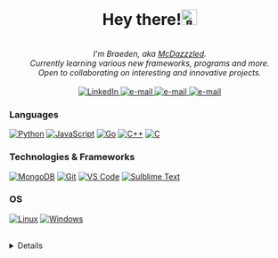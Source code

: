 <h1 align="center">Hey there!<img src="https://github.com/wervlad/wervlad/assets/24524555/766d336d-b87d-44ba-807c-c51de2bc6b4d" width="28px" alt="👋"></h1>

<p align="center">
    <br>
    <i>
        I'm Braeden, aka <a href="https://mcdazzzled.xyz/">McDazzzled</a>.<br>
        Currently learning various new frameworks, programs and more.<br>
        Open to collaborating on interesting and innovative projects.<br>
    </i><br>
    <a href="https://www.linkedin.com/in/sowinskibraeden">
        <img src="https://img.shields.io/badge/LinkedIn-eb5234?style=flat-square&logo=linkedin" alt="LinkedIn">
    </a>
    <a href="mailto:braeden@sowinski.dev">
        <img src="https://img.shields.io/badge/Email-eb5234?style=flat-square&logo=gmail&logoColor=white" alt="e-mail">
    </a>
    <a href="https://sowinski.dev/">
        <img src="https://img.shields.io/badge/sowinski.dev-eb5234?style=flat-square&logo=html5&logoColor=white" alt="e-mail">
    </a>
    <a href="https://mcdazzzled.xyz/">
        <img src="https://img.shields.io/badge/mcdazzzled.xyz-eb5234?style=flat-square&logo=html5&logoColor=white" alt="e-mail">
    </a>
</p>

### Languages
[![Python](https://img.shields.io/badge/python-black?style=for-the-badge&logo=python)](https://github.com/SowinskiBraeden)
[![JavaScript](https://img.shields.io/badge/javascript-black?style=for-the-badge&logo=javascript)](https://github.com/SowinskiBraeden)
[![Go](https://img.shields.io/badge/go-black?style=for-the-badge&logo=go)](https://github.com/SowinskiBraeden)
[![C++](https://img.shields.io/badge/c++-black?style=for-the-badge&logo=cplusplus)](https://github.com/SowinskiBraeden)
[![C](https://img.shields.io/badge/c-black?style=for-the-badge&logo=c)](https://github.com/SowinskiBraeden)

### Technologies & Frameworks

[![MongoDB](https://img.shields.io/badge/mongodb-black?style=for-the-badge&logo=mongodb)](https://github.com/SowinskiBraeden)
[![Git](https://img.shields.io/badge/git-black?style=for-the-badge&logo=git)](https://github.com/SowinskiBraeden)
[![VS Code](https://img.shields.io/badge/visual%20studio%20code-black?style=for-the-badge&logo=visual%20studio%20code)](https://github.com/SowinskiBraeden)
[![Sulblime Text](https://img.shields.io/badge/sublime%20text-black?style=for-the-badge&logo=sublime%20text)](https://github.com/SowinskiBraeden)

### OS
[![Linux](https://img.shields.io/badge/linux-black?style=for-the-badge&logo=Linux)](https://github.com/SowinskiBraeden)
[![Windows](https://img.shields.io/badge/Windows-black?style=for-the-badge&logo=Windows)](https://github.com/SowinskiBraeden)

<br>

<details>
    <p align="center">
      <a href="https://github.com/SowinskiBraeden">
        <img src="http://github-profile-summary-cards.vercel.app/api/cards/profile-details?username=SowinskiBraeden&theme=transparent" />
      </a>
      <a href="https://github.com/SowinskiBraeden">
        <img src="https://github-readme-streak-stats.herokuapp.com/?user=SowinskiBraeden&hide_border=true&card_width=338&theme=transparent" />
      </a>
      <a href="https://github.com/SowinskiBraeden">
        <img src="http://github-profile-summary-cards.vercel.app/api/cards/stats?username=SowinskiBraeden&theme=transparent" />
      </a>
      <a href="https://github.com/SowinskiBraeden">
        <img src="https://github-readme-stats.vercel.app/api/top-langs/?username=SowinskiBraeden&langs_count=5&hide=EJS,Vue,GDScript,CMake,Makefile,css,html&card_width=699&hide_border=true&theme=transparent" />
      </a>
    </p>
    <p align="center">
      <a href="https://github.com/SowinskiBraeden">
        <img src="https://komarev.com/ghpvc/?username=SowinskiBraeden&color=eb5234&style=flat)" />
      </a>
    </p>
</details>
